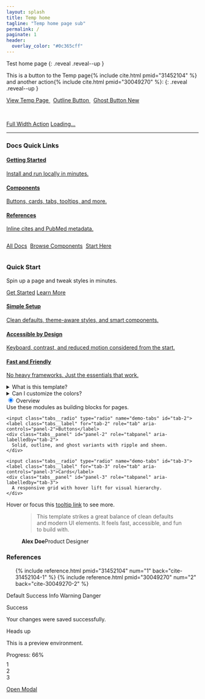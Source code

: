 ```yaml
---
layout: splash
title: Temp home
tagline: "Temp home page sub"
permalink: /
paginate: 1
header:
  overlay_color: "#0c365cff"
---
```


Test home page
{: .reveal .reveal--up }

This is a button to the Temp page{% include cite.html pmid="31452104" %} and another action{% include cite.html pmid="30049270" %}:
{: .reveal .reveal--up }

<p>
  <a class="btn-modern btn-modern--lg reveal" href="/temp/" aria-label="Go to Temp page">
    <i class="fas fa-arrow-right btn-modern__icon btn-modern__icon--left" aria-hidden="true"></i>
    View Temp Page
  </a>
  &nbsp;
  <a class="btn-modern btn-modern--outline reveal" href="/temp/" aria-label="Go to Temp page (outline)">
    Outline Button
    <i class="fas fa-external-link-alt btn-modern__icon btn-modern__icon--right" aria-hidden="true"></i>
  </a>
  &nbsp;
  <a class="btn-modern btn-modern--ghost reveal" href="/temp/" aria-label="Go to Temp page (ghost)">
    Ghost Button
    <span class="btn-modern__badge">New</span>
  </a>
</p>

<!-- More button variants -->
<p class="reveal">
  <!-- Icon-only buttons (use aria-label) -->
  <a class="btn-modern btn-modern--icon" href="/temp/" aria-label="Play">
    <i class="fas fa-play" aria-hidden="true"></i>
  </a>
  &nbsp;
  <a class="btn-modern btn-modern--icon btn-modern--outline" href="/temp/" aria-label="Add">
    <i class="fas fa-plus" aria-hidden="true"></i>
  </a>
  &nbsp;
  <a class="btn-modern btn-modern--icon btn-modern--ghost" href="/temp/" aria-label="Favorite">
    <i class="fas fa-heart" aria-hidden="true"></i>
  </a>
</p>

<div class="reveal" style="max-width: 520px;">
  <!-- Block (full-width) -->
  <a class="btn-modern btn-modern--block" href="/temp/" aria-label="Full width action">Full Width Action</a>
  
  <!-- Loading state -->
  <a class="btn-modern is-loading" href="#" aria-busy="true" aria-label="Loading">
    Loading…
  </a>
</div>

<hr>

<!-- Docs Quick Links -->
<h3 class="reveal">Docs Quick Links</h3>
<div class="card-grid reveal" style="margin-top: .25rem;">
  <a class="card--link" href="/docs/getting-started/" aria-label="Getting Started">
    <article class="card">
      <div class="card__body">
        <h4 class="card__title">Getting Started</h4>
        <p class="card__text">Install and run locally in minutes.</p>
      </div>
    </article>
  </a>
  <a class="card--link" href="/docs/components/" aria-label="Components">
    <article class="card">
      <div class="card__body">
        <h4 class="card__title">Components</h4>
        <p class="card__text">Buttons, cards, tabs, tooltips, and more.</p>
      </div>
    </article>
  </a>
  <a class="card--link" href="/docs/references/" aria-label="References">
    <article class="card">
      <div class="card__body">
        <h4 class="card__title">References</h4>
        <p class="card__text">Inline cites and PubMed metadata.</p>
      </div>
    </article>
  </a>
</div>

<p class="reveal" style="display: inline-flex; gap: .5rem; flex-wrap: wrap;">
  <a class="btn-modern" href="/docs/">All Docs</a>
  <a class="btn-modern btn-modern--outline" href="/docs/components/">Browse Components</a>
  <a class="btn-modern btn-modern--ghost" href="/docs/getting-started/">Start Here</a>
</p>

<!-- CTA Banner -->
<div class="cta-banner reveal" data-tooltip="Try me!">
  <div>
    <h3 class="cta-banner__title">Quick Start</h3>
    <p class="cta-banner__text">Spin up a page and tweak styles in minutes.</p>
  </div>
  <div class="cta-banner__actions">
    <a class="btn-modern" href="/temp/">Get Started</a>
    <a class="btn-modern btn-modern--outline" href="/temp/">Learn More</a>
  </div>
  
</div>

<!-- Card Grid -->
<div class="card-grid reveal" style="margin-top: 1rem;">
  <a class="card--link" href="/temp/" aria-label="Read more about Temp">
    <article class="card">
      <div class="card__body">
        <h4 class="card__title">Simple Setup</h4>
        <p class="card__text">Clean defaults, theme-aware styles, and smart components.</p>
      </div>
    </article>
  </a>
  <a class="card--link" href="/temp/" aria-label="Read more about Temp features">
    <article class="card">
      <div class="card__body">
        <h4 class="card__title">Accessible by Design</h4>
        <p class="card__text">Keyboard, contrast, and reduced motion considered from the start.</p>
      </div>
    </article>
  </a>
  <a class="card--link" href="/temp/" aria-label="Read more about Temp speed">
    <article class="card">
      <div class="card__body">
        <h4 class="card__title">Fast and Friendly</h4>
        <p class="card__text">No heavy frameworks. Just the essentials that work.</p>
      </div>
    </article>
  </a>
  
</div>

<!-- Accordion -->
<details class="accordion reveal">
  <summary>What is this template?</summary>
  <div class="accordion__content">
    A Minimal Mistakes starter with theme-aware UI helpers and accessible patterns.
  </div>
</details>
<details class="accordion reveal">
  <summary>Can I customize the colors?</summary>
  <div class="accordion__content">
    Yes. Edit `assets/css/theme.css` to tune palettes; components follow those vars.
  </div>
</details>

<!-- Tabs -->
<div class="tabs reveal" role="tablist" aria-label="Demo tabs">
  <div class="tabs__list">
    <input class="tabs__radio" type="radio" name="demo-tabs" id="tab-1" checked>
    <label class="tabs__label" for="tab-1" role="tab" aria-controls="panel-1">Overview</label>
    <div class="tabs__panel" id="panel-1" role="tabpanel" aria-labelledby="tab-1">
      Use these modules as building blocks for pages.
    </div>

    <input class="tabs__radio" type="radio" name="demo-tabs" id="tab-2">
    <label class="tabs__label" for="tab-2" role="tab" aria-controls="panel-2">Buttons</label>
    <div class="tabs__panel" id="panel-2" role="tabpanel" aria-labelledby="tab-2">
      Solid, outline, and ghost variants with ripple and sheen.
    </div>

    <input class="tabs__radio" type="radio" name="demo-tabs" id="tab-3">
    <label class="tabs__label" for="tab-3" role="tab" aria-controls="panel-3">Cards</label>
    <div class="tabs__panel" id="panel-3" role="tabpanel" aria-labelledby="tab-3">
      A responsive grid with hover lift for visual hierarchy.
    </div>
  </div>
  
</div>

<!-- Tooltip demo -->
<p class="reveal">Hover or focus this <a href="#" data-tooltip="A helpful tooltip!">tooltip link</a> to see more.</p>

<!-- Quote / Testimonial -->
<figure class="quote reveal">
  <blockquote>
    <p>This template strikes a great balance of clean defaults and modern UI elements. It feels fast, accessible, and fun to build with.</p>
  </blockquote>
  <figcaption>
    <span class="quote__author"><strong>Alex Doe</strong><span class="quote__meta">Product Designer</span></span>
  </figcaption>
</figure>

<!-- References demo -->
<h3 class="reveal">References</h3>
<ol class="refs reveal">
  {% include reference.html pmid="31452104" num="1" back="cite-31452104-1" %}
  {% include reference.html pmid="30049270" num="2" back="cite-30049270-2" %}
</ol>

<!-- Chips / Tags -->
<p class="reveal">
  <span class="chip"><i class="fas fa-tag chip__icon chip__icon--left" aria-hidden="true"></i>Default</span>
  <span class="chip chip--success">Success</span>
  <span class="chip chip--info">Info</span>
  <span class="chip chip--warn">Warning</span>
  <span class="chip chip--danger">Danger</span>
</p>

<!-- Alerts -->
<div class="alert alert--success reveal" role="status" aria-live="polite">
  <div class="alert__title">Success</div>
  <p class="alert__text">Your changes were saved successfully.</p>
  
</div>
<div class="alert alert--warn reveal" role="status" aria-live="polite">
  <div class="alert__title">Heads up</div>
  <p class="alert__text">This is a preview environment.</p>
</div>

<!-- Progress + Steps -->
<div class="reveal" style="max-width: 520px;">
  <div class="progress" style="--value: 66%;">
    <div class="progress__bar"></div>
  </div>
  <div class="progress__label">Progress: 66%</div>
  <div class="steps" style="margin-top: .5rem;">
    <div class="step is-done" aria-label="Step 1 done">1</div>
    <div class="step is-active" aria-label="Step 2 current">2</div>
    <div class="step" aria-label="Step 3">3</div>
  </div>
</div>

<!-- Skeleton loading -->
<div class="reveal" style="max-width: 520px; margin-top: .75rem;">
  <div class="skeleton skeleton--text" style="width: 60%;"></div>
  <div class="skeleton skeleton--text" style="width: 90%; margin-top: .4rem;"></div>
  <div class="skeleton skeleton--block" style="margin-top: .6rem;"></div>
</div>

<!-- Modal demo -->
<p class="reveal">
  <a class="btn-modern" href="#" data-modal-target="demo-modal" aria-haspopup="dialog">Open Modal</a>
</p>

<dialog class="modal" id="demo-modal" aria-labelledby="demo-modal-title">
  <div class="modal__header">
    <h3 class="modal__title" id="demo-modal-title">Hello from the modal</h3>
    <button class="btn-modern btn-modern--sm modal__close" data-modal-close aria-label="Close">✕</button>
  </div>
  <div class="modal__body">
    <p>This native dialog uses theme-aware styles and traps focus when open.</p>
  </div>
  <div class="modal__footer">
    <button class="btn-modern btn-modern--outline" data-modal-close>Cancel</button>
    <a class="btn-modern" href="/temp/">Continue</a>
  </div>
</dialog>
